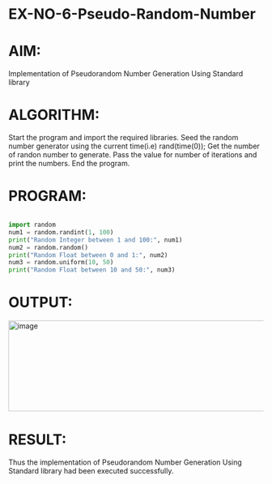 # EX-NO-6-Pseudo-Random-Number

# AIM: 
Implementation of Pseudorandom Number Generation Using Standard library

# ALGORITHM:
Start the program and import the required libraries.
Seed the random number generator using the current time(i.e) rand(time(0));
Get the number of randon number to generate.
Pass the value for number of iterations and print the numbers.
End the program.

# PROGRAM:

```python

import random
num1 = random.randint(1, 100)
print("Random Integer between 1 and 100:", num1)
num2 = random.random()
print("Random Float between 0 and 1:", num2)
num3 = random.uniform(10, 50)
print("Random Float between 10 and 50:", num3)


```

# OUTPUT:

<img width="654" height="179" alt="image" src="https://github.com/user-attachments/assets/0e5cf6b1-d7f1-4b0f-833f-fd500167f293" />


# RESULT:

Thus the implementation of Pseudorandom Number Generation Using Standard library had been executed successfully.
